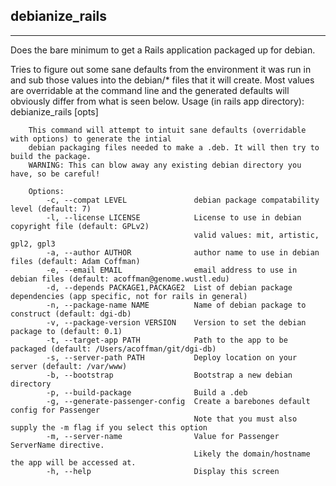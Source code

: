 debianize_rails
---

-----

Does the bare minimum to get a Rails application packaged up for debian.

Tries to figure out some sane defaults from the environment it was run in and sub those values into the debian/* files that it will create. Most values are overridable at the command line and the generated defaults will obviously differ from what is seen below.
        Usage (in rails app directory): debianize_rails [opts]

        This command will attempt to intuit sane defaults (overridable with options) to generate the intial 
        debian packaging files needed to make a .deb. It will then try to build the package.
        WARNING: This can blow away any existing debian directory you have, so be careful!

        Options:
            -c, --compat LEVEL               debian package compatability level (default: 7)
            -l, --license LICENSE            License to use in debian copyright file (default: GPLv2)
                                             valid values: mit, artistic, gpl2, gpl3
            -a, --author AUTHOR              author name to use in debian files (default: Adam Coffman)
            -e, --email EMAIL                email address to use in debian files (default: acoffman@genome.wustl.edu)
            -d, --depends PACKAGE1,PACKAGE2  List of debian package dependencies (app specific, not for rails in general)
            -n, --package-name NAME          Name of debian package to construct (default: dgi-db)
            -v, --package-version VERSION    Version to set the debian package to (default: 0.1)
            -t, --target-app PATH            Path to the app to be packaged (default: /Users/acoffman/git/dgi-db)
            -s, --server-path PATH           Deploy location on your server (default: /var/www)
            -b, --bootstrap                  Bootstrap a new debian directory
            -p, --build-package              Build a .deb
            -g, --generate-passenger-config  Create a barebones default config for Passenger
                                             Note that you must also supply the -m flag if you select this option
            -m, --server-name                Value for Passenger ServerName directive.
                                             Likely the domain/hostname the app will be accessed at.
            -h, --help                       Display this screen
